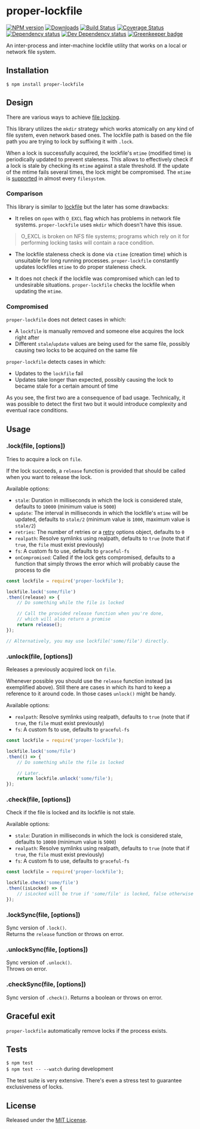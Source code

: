 # proper-lockfile

[![NPM version][npm-image]][npm-url] [![Downloads][downloads-image]][npm-url] [![Build Status][travis-image]][travis-url] [![Coverage Status][codecov-image]][codecov-url] [![Dependency status][david-dm-image]][david-dm-url] [![Dev Dependency status][david-dm-dev-image]][david-dm-dev-url] [![Greenkeeper badge][greenkeeper-image]][greenkeeper-url]

[npm-url]:https://npmjs.org/package/proper-lockfile
[downloads-image]:http://img.shields.io/npm/dm/proper-lockfile.svg
[npm-image]:http://img.shields.io/npm/v/proper-lockfile.svg
[travis-url]:https://travis-ci.org/moxystudio/node-proper-lockfile
[travis-image]:http://img.shields.io/travis/moxystudio/node-proper-lockfile/master.svg
[codecov-url]:https://codecov.io/gh/moxystudio/node-proper-lockfile
[codecov-image]:https://img.shields.io/codecov/c/github/moxystudio/node-proper-lockfile/master.svg
[david-dm-url]:https://david-dm.org/moxystudio/node-proper-lockfile
[david-dm-image]:https://img.shields.io/david/moxystudio/node-proper-lockfile.svg
[david-dm-dev-url]:https://david-dm.org/moxystudio/node-proper-lockfile?type=dev
[david-dm-dev-image]:https://img.shields.io/david/dev/moxystudio/node-proper-lockfile.svg
[greenkeeper-image]:https://badges.greenkeeper.io/moxystudio/node-proper-lockfile.svg
[greenkeeper-url]:https://greenkeeper.io/

An inter-process and inter-machine lockfile utility that works on a local or network file system.


## Installation

`$ npm install proper-lockfile`


## Design

There are various ways to achieve [file locking](http://en.wikipedia.org/wiki/File_locking).

This library utilizes the `mkdir` strategy which works atomically on any kind of file system, even network based ones.
The lockfile path is based on the file path you are trying to lock by suffixing it with `.lock`.

When a lock is successfully acquired, the lockfile's `mtime` (modified time) is periodically updated to prevent staleness. This allows to effectively check if a lock is stale by checking its `mtime` against a stale threshold. If the update of the mtime fails several times, the lock might be compromised. The `mtime` is [supported](http://en.wikipedia.org/wiki/Comparison_of_file_systems) in almost every `filesystem`.


### Comparison

This library is similar to [lockfile](https://github.com/isaacs/lockfile) but the later has some drawbacks:

- It relies on `open` with `O_EXCL` flag which has problems in network file systems. `proper-lockfile` uses `mkdir` which doesn't have this issue.

> O_EXCL is broken on NFS file systems; programs which rely on it for performing locking tasks will contain a race condition.

- The lockfile staleness check is done via `ctime` (creation time) which is unsuitable for long running processes. `proper-lockfile` constantly updates lockfiles `mtime` to do proper staleness check.

- It does not check if the lockfile was compromised which can led to undesirable situations. `proper-lockfile` checks the lockfile when updating the `mtime`.


### Compromised

`proper-lockfile` does not detect cases in which:

- A `lockfile` is manually removed and someone else acquires the lock right after
- Different `stale`/`update` values are being used for the same file, possibly causing two locks to be acquired on the same file

`proper-lockfile` detects cases in which:

- Updates to the `lockfile` fail
- Updates take longer than expected, possibly causing the lock to became stale for a certain amount of time


As you see, the first two are a consequence of bad usage. Technically, it was possible to detect the first two but it would introduce complexity and eventual race conditions.


## Usage

### .lock(file, [options])

Tries to acquire a lock on `file`.

If the lock succeeds, a `release` function is provided that should be called when you want to release the lock.

Available options:

- `stale`: Duration in milliseconds in which the lock is considered stale, defaults to `10000` (minimum value is `5000`)
- `update`: The interval in milliseconds in which the lockfile's `mtime` will be updated, defaults to `stale/2` (minimum value is `1000`, maximum value is `stale/2`)
- `retries`: The number of retries or a [retry](https://www.npmjs.org/package/retry) options object, defaults to `0`
- `realpath`: Resolve symlinks using realpath, defaults to `true` (note that if `true`, the `file` must exist previously)
- `fs`: A custom fs to use, defaults to `graceful-fs`
- `onCompromised`: Called if the lock gets compromised, defaults to a function that simply throws the error which will probably cause the process to die


```js
const lockfile = require('proper-lockfile');

lockfile.lock('some/file')
.then((release) => {
    // Do something while the file is locked

    // Call the provided release function when you're done,
    // which will also return a promise
    return release();
});

// Alternatively, you may use lockfile('some/file') directly.
```


### .unlock(file, [options])

Releases a previously acquired lock on `file`.

Whenever possible you should use the `release` function instead (as exemplified above). Still there are cases in which its hard to keep a reference to it around code. In those cases `unlock()` might be handy.

Available options:

- `realpath`: Resolve symlinks using realpath, defaults to `true` (note that if `true`, the `file` must exist previously)
- `fs`: A custom fs to use, defaults to `graceful-fs`


```js
const lockfile = require('proper-lockfile');

lockfile.lock('some/file')
.then(() => {
    // Do something while the file is locked

    // Later..
    return lockfile.unlock('some/file');
});
```

### .check(file, [options])

Check if the file is locked and its lockfile is not stale.

Available options:

- `stale`: Duration in milliseconds in which the lock is considered stale, defaults to `10000` (minimum value is `5000`)
- `realpath`: Resolve symlinks using realpath, defaults to `true` (note that if `true`, the `file` must exist previously)
- `fs`: A custom fs to use, defaults to `graceful-fs`


```js
const lockfile = require('proper-lockfile');

lockfile.check('some/file')
.then((isLocked) => {
    // isLocked will be true if 'some/file' is locked, false otherwise
});
```

### .lockSync(file, [options])

Sync version of `.lock()`.   
Returns the `release` function or throws on error.

### .unlockSync(file, [options])

Sync version of `.unlock()`.   
Throws on error.

### .checkSync(file, [options])

Sync version of `.check()`.
Returns a boolean or throws on error.


## Graceful exit

`proper-lockfile` automatically remove locks if the process exists.


## Tests

`$ npm test`   
`$ npm test -- --watch` during development

The test suite is very extensive. There's even a stress test to guarantee exclusiveness of locks.


## License

Released under the [MIT License](http://www.opensource.org/licenses/mit-license.php).
